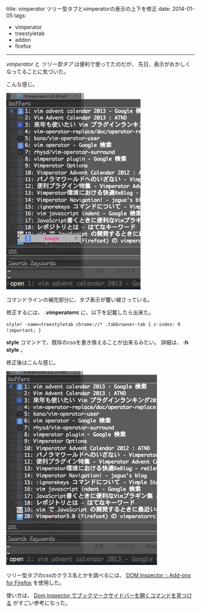 title: vimperator ツリー型タブとvimperatorの表示の上下を修正
date: 2014-01-05
tags:
  - vimperator
  - treestyletab
  - addon
  - firefox
---

*vimperator* と *ツリー型タブ* は便利で使ってたのだが、
先日、表示がおかしくなってることに気づいた。

こんな感じ。

![image](/img/20140104_231852.png)

コマンドラインの補完部分に、タブ表示が覆い被さっている。

修正するには、 **.vimperatorrc** に、以下を記載したら出来た。

```vim
style! -name=treestyletab chrome://* .tabbrowser-tab { z-index: 0 !important; }
```

**style** コマンドで、既存のcssを書き換えることが出来るみたい。 詳細は、
**:h style** 。

修正後はこんな感じ。

![image](/img/20140104_232026.png)

ツリー型タブのcssのクラス名とかを調べるには、 [DOM Inspector :: Add-ons
for
Firefox](https://addons.mozilla.org/ja/firefox/addon/dom-inspector-6622/)
を使用した。

使い方は、 [Dom Inspector
でブックマークサイドバーを開くコマンドを見つける](http://diary.noasobi.net/junk/DOMInspector.html)
がすごい参考になった。
